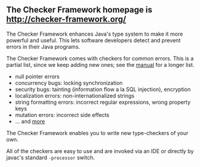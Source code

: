 ## The Checker Framework homepage is http://checker-framework.org/ ##

The Checker Framework enhances Java's type system to make it more powerful and useful. This lets software developers detect and prevent errors in their Java programs.

The Checker Framework comes with checkers for common errors.  This is a
partial list, since we keep adding new ones; see the
[manual](http://types.cs.washington.edu/checker-framework/current/checkers-manual.html) for a longer list.
  * null pointer errors
  * concurrency bugs: locking synchronization
  * security bugs:  tainting (information flow a la SQL injection), encryption
  * localization errors:  non-internationalized strings
  * string formatting errors:  incorrect regular expressions, wrong property keys
  * mutation errors:  incorrect side effects
  * ... and [more](http://types.cs.washington.edu/checker-framework/current/checkers-manual.html#introduction)

The Checker Framework enables you to write new type-checkers of your own.

All of the checkers are easy to use and are invoked via an IDE or directly
by javac's standard `-processor` switch.
